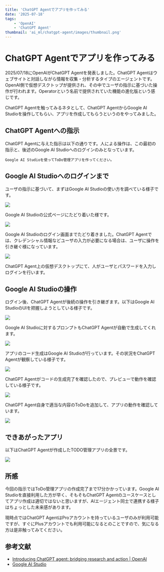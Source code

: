 ```yaml
---
title: 'ChatGPT Agentでアプリを作ってみる'
date: '2025-07-18'
tags:
    - 'OpenAI'
    - 'ChatGPT Agent'
thumbnail: 'ai_ml/chatgpt-agent/images/thumbnail.png'
---
```


# ChatGPT Agentでアプリを作ってみる

2025/07/18にOpenAIがChatGPT Agentを発表しました。ChatGPT Agentはウェブサイトと対話しながら情報を収集・分析するタイプのエージェントです。OpenAI側で仮想デスクトップが提供され、その中でユーザの指示に基づいた操作が行われます。Operatorという名前で提供されていた機能の進化版という感じです。

ChatGPT Agentを触ってみるネタとして、ChatGPT AgentからGoogle AI Studioを操作してもらい、アプリを作成してもらうというのをやってみました。

## ChatGPT Agentへの指示

ChatGPT Agentに与えた指示は以下の通りです。人による操作は、この最初の指示と、後述のGoogle AI Studioへのログインのみとなっています。

```
Google AI Studioを使ってToDo管理アプリを作ってください。
```

## Google AI Studioへのログインまで

ユーザの指示に基づいて、まずはGoogle AI Studioの使い方を調べている様子です。

![](images/image-1.png)

Google AI Studioの公式ページにたどり着いた様です。

![](images/image-2.png)

Google AI Studioのログイン画面までたどり着きました。ChatGPT Agentでは、クレデンシャル情報などユーザの入力が必要になる場合は、ユーザに操作を引き継ぐ様になっています。

![](images/image-3.png)

ChatGPT Agent上の仮想デスクトップにて、人がユーザとパスワードを入力しログインを行います。

## Google AI Studioの操作

ログイン後、ChatGPT Agentが後続の操作を引き継ぎます。以下はGoogle AI StudioのUIを把握しようとしている様子です。

![](images/image-4.png)

Google AI Studioに対するプロンプトもChatGPT Agentが自動で生成してくれます。

![](images/image-5.png)

アプリのコード生成はGoogle AI Studioが行っています。その状況をChatGPT Agentが観察している様子です。

![](images/image-6.png)

ChatGPT Agentがコードの生成完了を確認したので、プレビューで動作を確認している様子です。

![](images/image-7.png)

ChatGPT Agent自身で適当な内容のToDoを追加して、アプリの動作を確認しています。

![](images/image-8.png)

## できあがったアプリ

以下はChatGPT Agentが作成したTODO管理アプリの全景です。

![](images/image-9.png)

## 所感

今回の指示ではToDo管理アプリの作成完了まで17分かかっています。Google AI Studioを直接利用した方が早く、そもそもChatGPT Agentのユースケースとしてアプリ作成は適切ではないと思いますが、AIエージェント同士で連携する様子はちょっとした未来感があります。

現時点ではChatGPT AgentはProアカウントを持っているユーザのみが利用可能ですが、すぐにPlusアカウントでも利用可能になるとのことですので、気になる方は是非触ってみてください。

## 参考文献

* [Introducing ChatGPT agent: bridging research and action | OpenAI](https://openai.com/index/introducing-chatgpt-agent/)
* [Google AI Studio](https://aistudio.google.com/prompts/new_chat)
